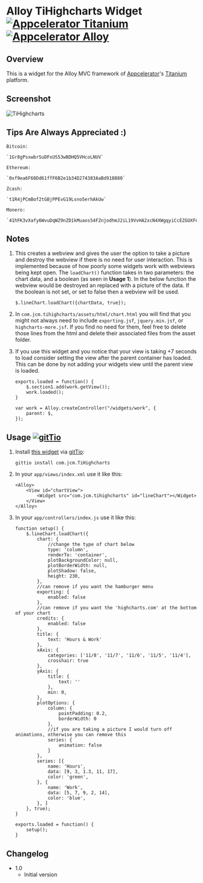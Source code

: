 # Alloy TiHighcharts Widget [![Appcelerator Titanium](http://www-static.appcelerator.com/badges/titanium-git-badge-sq.png)](https://www.appcelerator.com/mobile-app-development-products/) [![Appcelerator Alloy](http://www-static.appcelerator.com/badges/alloy-git-badge-sq.png)](https://www.appcelerator.com/mobile-app-development-products/)

## Overview
This is a widget for the Alloy MVC framework of [Appcelerator](http://www.appcelerator.com)'s [Titanium](http://www.appcelerator.com/platform) platform.


## Screenshot
![TiHighcharts](https://raw.githubusercontent.com/joshmocek/TiHighcharts/master/screenshot.png)

## Tips Are Always Appreciated :)

	Bitcoin:

	`1Gr8gPsxwbrSuDFxUS53wBDHQ5VHcoLNUV`

	Ethereum:

	`0xf9ea6F60Dd61ffF6B2e1b34D274383AaBd918880`

	Zcash:

	`t1R4jPCmBof2tGBjPPEvG19Lsno5erhAkUw`

	Monero:
	
	`41hFK3vXafy6WvuDqWZ9nZD1kMuaos54FZnjodhmJ2iL19VvHA2xcN4XWgqyiCcEZGUXFnjektRqA9UqvUSRYv5S3m7PWgr`


## Notes
1. This creates a webview and gives the user the option to take a picture and destroy the webview if there is no need for user interaction. This is implemented because of how poorly some widgets work with webviews being kept open. The `loadChart()` function takes in two parameters: the chart data, and a boolean (as seen in **Usage 1**). In the below function the webview would be destroyed an replaced with a picture of the data. If the boolean is not set, or set to false then a webview will be used.

	`$.lineChart.loadChart({chartData, true});`

2. In `com.jcm.tihighcharts/assets/html/chart.html` you will find that you might not always need to include `exporting.jsf`, `jquery.min.jsf`, or `highcharts-more.jsf`. If you find no need for them, feel free to delete those lines from the html and delete their associated files from the asset folder.

3. If you use this widget and you notice that your view is taking +7 seconds to load consider setting the view after the parent container has loaded. This can be done by not adding your widgets view until the parent view is loaded.

	```
	exports.loaded = function() {
		$.section1.add(work.getView());
		work.loaded();
	}

	var work = Alloy.createController("/widgets/work", {
		parent: $,
	});
	```

## Usage [![gitTio](http://gitt.io/badge.png)](http://gitt.io/component/com.jcm.TiHighcharts)

1. Install [this widget](http://gitt.io/component/com.jcm.TiHighcharts) via [gitTio](http://gitt.io):

	`gittio install com.jcm.TiHighcharts`

2. In your `app/views/index.xml` use it like this:

 	```
	<Alloy>
		<View id="chartView">
			<Widget src="com.jcm.tihighcharts" id="lineChart"></Widget>
		</View>
	</Alloy>
	```

3. In your `app/controllers/index.js` use it like this:

 	```
	function setup() {
		$.lineChart.loadChart({
			chart: {
				//change the type of chart below
				type: 'column',
				renderTo: 'container',
				plotBackgroundColor: null,
				plotBorderWidth: null,
				plotShadow: false,
				height: 230,
			},
			//can remove if you want the hamburger menu
			exporting: {
				enabled: false
			},
			//can remove if you want the 'highcharts.com' at the bottom of your chart
			credits: {
				enabled: false
			},
			title: {
				text: 'Hours & Work'
			},
			xAxis: {
				categories: ['11/8', '11/7', '11/6', '11/5', '11/4'],
				crosshair: true
			},
			yAxis: {
				title: {
					text: ''
				},
				min: 0,
			},
			plotOptions: {
				column: {
					pointPadding: 0.2,
					borderWidth: 0
				},
				//if you are taking a picture I would turn off animations, otherwise you can remove this
				series: {
					animation: false
				}
			},
			series: [{
				name: 'Hours',
				data: [9, 3, 1.3, 11, 17],
				color: 'green',
			}, {
				name: 'Work',
				data: [5, 7, 9, 2, 14],
				color: 'blue',
			}, ]
		}, true);
	}

	exports.loaded = function() {
		setup();
	}
	```

## Changelog
* 1.0
  * Initial version
